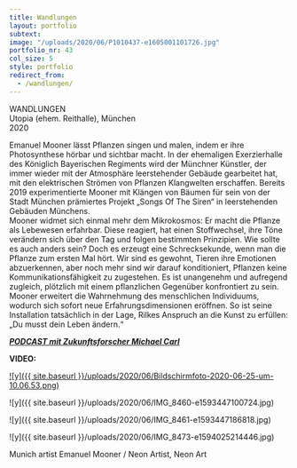 ```yaml
---
title: Wandlungen
layout: portfolio
subtext: 
image: "/uploads/2020/06/P1010437-e1605001101726.jpg"
portfolio_nr: 43
col_size: 5
style: portfolio
redirect_from:
  - /wandlungen/
---
```

WANDLUNGEN  
Utopia (ehem. Reithalle), München  
2020

Emanuel Mooner lässt Pflanzen singen und malen, indem er ihre Photosynthese hörbar und sichtbar macht. In der ehemaligen Exerzierhalle des Königlich Bayerischen Regiments wird der Münchner Künstler, der immer wieder mit der Atmosphäre leerstehender Gebäude gearbeitet hat, mit den elektrischen Strömen von Pflanzen Klangwelten erschaffen. Bereits 2019 experimentierte Mooner mit Klängen von Bäumen für sein von der Stadt München prämiertes Projekt „Songs Of The Siren“ in leerstehenden Gebäuden Münchens.  
Mooner widmet sich einmal mehr dem Mikrokosmos: Er macht die Pflanze als Lebewesen erfahrbar. Diese reagiert, hat einen Stoffwechsel, ihre Töne verändern sich über den Tag und folgen bestimmten Prinzipien. Wie sollte es auch anders sein? Doch es erzeugt eine Schrecksekunde, wenn man die Pflanze zum ersten Mal hört. Wir sind es gewohnt, Tieren ihre Emotionen abzuerkennen, aber noch mehr sind wir darauf konditioniert, Pflanzen keine Kommunikationsfähigkeit zu zugestehen. Es ist unangenehm und aufregend zugleich, plötzlich mit einem pflanzlichen Gegenüber konfrontiert zu sein. Mooner erweitert die Wahrnehmung des menschlichen Individuums, wodurch sich sofort neue Erfahrungsdimensionen eröffnen. So ist seine Installation tatsächlich in der Lage, Rilkes Anspruch an die Kunst zu erfüllen:  
„Du musst dein Leben ändern.“

**_[PODCAST mit Zukunftsforscher Michael Carl](https://dastorzururbanenzukunft.podigee.io/5-klang-und-raum-der-stadt)_**

**VIDEO:**[](https://youtu.be/JSmXigFV89c)

[![y]({{ site.baseurl }}/uploads/2020/06/Bildschirmfoto-2020-06-25-um-10.06.53.png)](https://youtu.be/JSmXigFV89c)

![y]({{ site.baseurl }}/uploads/2020/06/IMG_8460-e1593447100724.jpg)

![y]({{ site.baseurl }}/uploads/2020/06/IMG_8461-e1593447186818.jpg)

![y]({{ site.baseurl }}/uploads/2020/06/IMG_8473-e1594025214446.jpg)

Munich artist Emanuel Mooner / Neon Artist, Neon Art